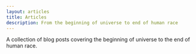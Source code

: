 ```yaml
---
layout: articles
title: Articles
description: From the beginning of universe to end of human race
---
```


<p>A collection of blog posts covering the beginning of universe to the end of human race.</p>

